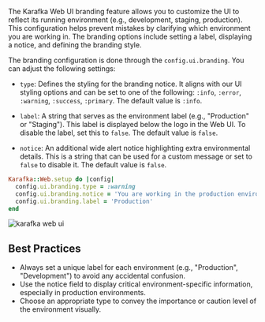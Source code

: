 The Karafka Web UI branding feature allows you to customize the UI to reflect its running environment (e.g., development, staging, production). This configuration helps prevent mistakes by clarifying which environment you are working in. The branding options include setting a label, displaying a notice, and defining the branding style.

The branding configuration is done through the `config.ui.branding`. You can adjust the following settings:

- `type`: Defines the styling for the branding notice. It aligns with our UI styling options and can be set to one of the following: `:info`, `:error`, `:warning`, `:success`, `:primary`. The default value is `:info`.

- `label`: A string that serves as the environment label (e.g., "Production" or "Staging"). This label is displayed below the logo in the Web UI. To disable the label, set this to `false`. The default value is `false`.

- `notice`: An additional wide alert notice highlighting extra environmental details. This is a string that can be used for a custom message or set to `false` to disable it. The default value is `false`.

```ruby
Karafka::Web.setup do |config|
  config.ui.branding.type = :warning
  config.ui.branding.notice = 'You are working in the production environment – proceed with caution!'
  config.ui.branding.label = 'Production'
end
```

![karafka web ui](https://cdn.karafka.io/assets/misc/printscreens/web-ui/branding1.png)

## Best Practices

- Always set a unique label for each environment (e.g., "Production", "Development") to avoid any accidental confusion.
- Use the notice field to display critical environment-specific information, especially in production environments.
- Choose an appropriate type to convey the importance or caution level of the environment visually.

